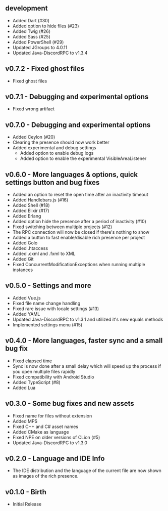 ## development
- Added Dart (#30)
- Added option to hide files (#23)
- Added Twig (#26)
- Added Sass (#25)
- Added PowerShell (#29)
- Updated JGroups to 4.0.11
- Updated Java-DiscordRPC to v1.3.4

## v0.7.2 - Fixed ghost files
- Fixed ghost files

## v0.7.1 - Debugging and experimental options
- Fixed wrong artifact

## v0.7.0 - Debugging and experimental options
- Added Ceylon (#20)
- Clearing the presence should now work better
- Added experimental and debug settings
  - Added option to enable debug logs
  - Added option to enable the experimental VisibleAreaListener

## v0.6.0 - More languages & options, quick settings button and bug fixes
- Added an option to reset the open time after an inactivity timeout
- Added Handlebars.js (#16)
- Added Shell (#18)
- Added Elixir (#17)
- Added Erlang
- Added option hide the presence after a period of inactivity (#10)
- Fixed switching between multiple projects (#12)
- The RPC connection will now be closed if there's nothing to show
- Added a button to fast enable/disable rich presence per project
- Added Golo
- Added .htaccess
- Added .cxml and .fxml to XML
- Added Git
- Fixed ConcurrentModificationExceptions when running multiple instances

## v0.5.0 - Settings and more
- Added Vue.js
- Fixed file name change handling
- Fixed rare issue with locale settings (#13)
- Added YAML
- Updated Java-DiscordRPC to v1.3.1 and utilized it's new equals methods
- Implemented settings menu (#15)

## v0.4.0 - More languages, faster sync and a small bug fix
- Fixed elapsed time
- Sync is now done after a small delay which will speed up the process if you open multiple files rapidly
- Fixed compatibility with Android Studio
- Added TypeScript (#8)
- Added Lua

## v0.3.0 - Some bug fixes and new assets
- Fixed name for files without extension
- Added MPS
- Fixed C++ and C# asset names
- Added CMake as language
- Fixed NPE on older versions of CLion (#5)
- Updated Java-DiscordRPC to v1.3.0

## v0.2.0 - Language and IDE Info
- The IDE distribution and the language of the current file are now shown as images of the rich presence.

## v0.1.0 - Birth
- Initial Release
